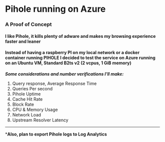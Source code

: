 # Pihole running on Azure

###  A Proof of Concept 
#### I like Pihole, it kills plenty of adware and makes my browsing experience faster and leaner
#### Instead of having a raspberry PI on my local network or a docker container running PIHOLE I decided to test the service on Azure running on an Ubuntu VM, Standard B2ts v2 (2 vcpus, 1 GiB memory)

***Some considerations and number verifications I'll make:***
1. Query response, Average Response Time 
2. Queries Per second
3. Pihole Uptime
4. Cache Hit Rate
5. Block Rate
6. CPU & Memory Usage
7. Network Load
8. Upstream Resolver Latency
***
***Also, plan to export Pihole logs to Log Analytics**